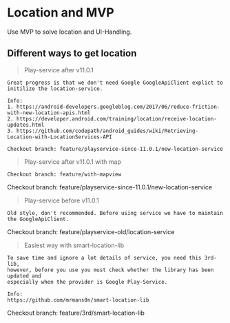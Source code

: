 # Location and MVP

Use MVP to solve location and UI-Handling. 

## Different ways to get location

> Play-service after v11.0.1
   
    Great progress is that we don't need Google GoogleApiClient explict to initilize the location-service.
    
    Info:
    1. https://android-developers.googleblog.com/2017/06/reduce-friction-with-new-location-apis.html
    2. https://developer.android.com/training/location/receive-location-updates.html
    3. https://github.com/codepath/android_guides/wiki/Retrieving-Location-with-LocationServices-API

    Checkout branch: feature/playservice-since-11.0.1/new-location-service
> Play-service after v11.0.1 with map

    Checkout branch: feature/with-mapview

Checkout branch: feature/playservice-since-11.0.1/new-location-service

> Play-service before v11.0.1

    Old style, don't recommended. Before using service we have to maintain the GoogleApiClient.
     
Checkout branch: feature/playservice-old/location-service

> Easiest way with smart-location-lib
    
    To save time and ignore a lot details of service, you need this 3rd-lib,
    however, before you use you must check whether the library has been updated and
    especially when the provider is Google Play-Service.
    
    Info:
    https://github.com/mrmans0n/smart-location-lib

Checkout branch: feature/3rd/smart-location-lib
    
